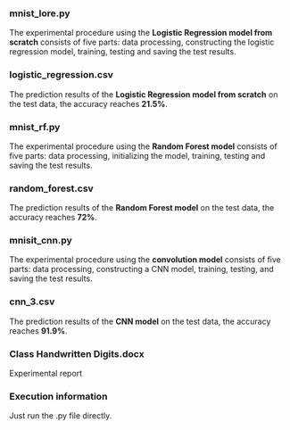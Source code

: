 ### mnist_lore.py
The experimental procedure using the **Logistic Regression model from scratch** consists of five parts: data processing, constructing the logistic regression model, training, testing and saving the test results.
### logistic_regression.csv
The prediction results of the **Logistic Regression model from scratch** on the test data, the accuracy reaches **21.5%**.
### mnist_rf.py
The experimental procedure using the **Random Forest model** consists of five parts: data processing, initializing the model, training, testing and saving the test results.
### random_forest.csv
The prediction results of the **Random Forest model** on the test data, the accuracy reaches **72%**.
### mnisit_cnn.py
The experimental procedure using the **convolution model** consists of five parts: data processing, constructing a CNN model, training, testing, and saving the test results.
### cnn_3.csv
The prediction results of the **CNN model** on the test data, the accuracy reaches **91.9%**.
### Class Handwritten Digits.docx
Experimental report
### Execution information
Just run the .py file directly.
